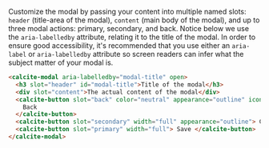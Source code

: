 Customize the modal by passing your content into multiple named slots: `header` (title-area of the modal), `content` (main body of the modal), and up to three modal actions: primary, secondary, and back. Notice below we use the `aria-labelledby` attribute, relating it to the title of the modal. In order to ensure good accessibility, it's recommended that you use either an `aria-label` or `aria-labelledby` attribute so screen readers can infer what the subject matter of your modal is.

```html
<calcite-modal aria-labelledby="modal-title" open>
  <h3 slot="header" id="modal-title">Title of the modal</h3>
  <div slot="content">The actual content of the modal</div>
  <calcite-button slot="back" color="neutral" appearance="outline" icon="chevron-left" width="full">
    Back
  </calcite-button>
  <calcite-button slot="secondary" width="full" appearance="outline"> Cancel </calcite-button>
  <calcite-button slot="primary" width="full"> Save </calcite-button>
</calcite-modal>
```
